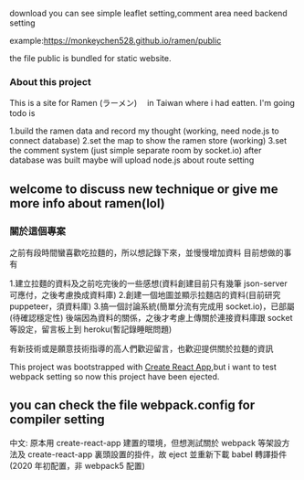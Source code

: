 download you can see simple leaflet setting,comment area need backend setting

example:https://monkeychen528.github.io/ramen/public

the file public is bundled for static website.

### About this project

This is a site for Ramen (ラーメン)　 in Taiwan where i had eatten.
I'm going todo is

1.build the ramen data and record my thought (working, need node.js to connect database)
2.set the map to show the ramen store (working)
3.set the comment system (just simple separate room by socket.io)
after database was built maybe will upload node.js about route setting

## welcome to discuss new technique or give me more info about ramen(lol)

### 關於這個專案

之前有段時間蠻喜歡吃拉麵的，所以想記錄下來，並慢慢增加資料
目前想做的事有

1.建立拉麵的資料及之前吃完後的一些感想(資料創建目前只有幾筆 json-server 可應付，之後考慮換成資料庫) 2.創建一個地圖並顯示拉麵店的資料(目前研究 puppeteer，須資料庫) 3.搞一個討論系統(簡單分流有完成用 socket.io)，已部屬(待確認穩定性)
後端因為資料的關係，之後才考慮上傳關於連接資料庫跟 socket 等設定，留言板上到 heroku(暫記錄睡眠問題)

有新技術或是願意技術指導的高人們歡迎留言，也歡迎提供關於拉麵的資訊

This project was bootstrapped with [Create React App](https://github.com/facebook/create-react-app),but i want to test webpack setting
so now this project have been ejected.

## you can check the file webpack.config for compiler setting

中文: 原本用 create-react-app 建置的環境，但想測試關於 webpack 等架設方法及 create-react-app 裏頭設置的掛件，故 eject 並重新下載 babel 轉譯掛件(2020 年初配置，非 webpack5 配置)
